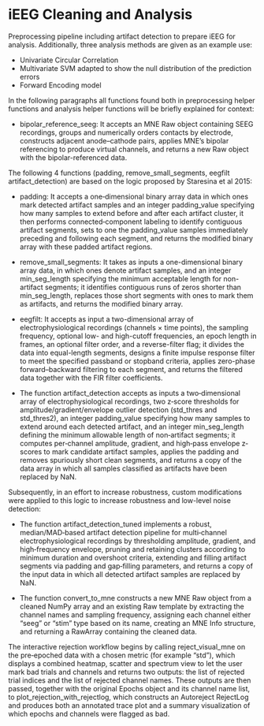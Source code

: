 # iEEG Cleaning and Analysis
Preprocessing pipeline including artifact detection to prepare iEEG for analysis. 
Additionally, three analysis methods are given as an example use:
  - Univariate Circular Correlation
  - Multivariate SVM adapted to show the null distribution of the prediction errors
  - Forward Encoding model

In the following paragraphs all functions found both in preprocessing helper functions and analysis helper functions will be briefly explained for context:

  - bipolar_reference_seeg: It accepts an MNE Raw object containing SEEG recordings, groups and numerically orders contacts by electrode, constructs adjacent anode–cathode pairs, applies MNE’s bipolar referencing to produce virtual channels, and returns a new Raw object with the bipolar-referenced data.

  The following 4 functions (padding, remove_small_segments, eegfilt artifact_detection) are based on the logic proposed by Staresina et al 2015:

  - padding: It accepts a one‐dimensional binary array data in which ones mark detected artifact samples and an integer padding_value specifying how many samples to extend before and after each artifact cluster, it then performs connected‐component labeling to identify contiguous artifact segments, sets to one the padding_value samples immediately preceding and following each segment, and returns the modified binary array with these padded artifact regions.

  - remove_small_segments: It takes as inputs a one-dimensional binary array data, in which ones denote artifact samples, and an integer min_seg_length specifying the minimum acceptable length for non-artifact segments; it identifies contiguous runs of zeros shorter than min_seg_length, replaces those short segments with ones to mark them as artifacts, and returns the modified binary array.

  - eegfilt: It accepts as input a two-dimensional array of electrophysiological recordings (channels × time points), the sampling frequency, optional low- and high-cutoff frequencies, an epoch length in frames, an optional filter order, and a reverse-filter flag; it divides the data into equal-length segments, designs a finite impulse response filter to meet the specified passband or stopband criteria, applies zero-phase forward–backward filtering to each segment, and returns the filtered data together with the FIR filter coefficients.

  - The function artifact_detection accepts as inputs a two‐dimensional array of electrophysiological recordings, two z‐score thresholds for amplitude/gradient/envelope outlier detection (std_thres and std_thres2), an integer padding_value specifying how many samples to extend around each detected artifact, and an integer min_seg_length defining the minimum allowable length of non‐artifact segments; it computes per‐channel amplitude, gradient, and high‐pass envelope z‐scores to mark candidate artifact samples, applies the padding and removes spuriously short clean segments, and returns a copy of the data array in which all samples classified as artifacts have been replaced by NaN.

Subsequently, in an effort to increase robustness, custom modifications were applied to this logic to increase robustness and low-level noise detection:

  - The function artifact_detection_tuned implements a robust, median/MAD‐based artifact detection pipeline for multi‐channel electrophysiological recordings by thresholding amplitude, gradient, and high‐frequency envelope, pruning and retaining clusters according to minimum duration and overshoot criteria, extending and filling artifact segments via padding and gap‐filling parameters, and returns a copy of the input data in which all detected artifact samples are replaced by NaN.

  - The function convert_to_mne constructs a new MNE Raw object from a cleaned NumPy array and an existing Raw template by extracting the channel names and sampling frequency, assigning each channel either “seeg” or “stim” type based on its name, creating an MNE Info structure, and returning a RawArray containing the cleaned data.

The interactive rejection workflow begins by calling reject_visual_mne on the pre‐epoched data with a chosen metric (for example “std”), which displays a combined heatmap, scatter and spectrum view to let the user mark bad trials and channels and returns two outputs: the list of rejected trial indices and the list of rejected channel names. These outputs are then passed, together with the original Epochs object and its channel name list, to plot_rejection_with_rejectlog, which constructs an Autoreject RejectLog and produces both an annotated trace plot and a summary visualization of which epochs and channels were flagged as bad.




